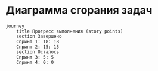 # Диаграмма сгорания задач

```mermaid
journey
    title Прогресс выполнения (story points)
    section Завершено
    Спринт 1: 18: 18
    Спринт 2: 15: 15
    section Осталось
    Спринт 3: 5: 5
    Спринт 4: 0: 0
